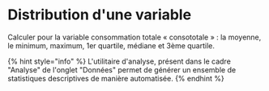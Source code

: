# Distribution d'une variable

Calculer pour la variable consommation totale « consototale » : la moyenne, le minimum, maximum, 1er quartile, médiane et 3ème quartile.

{% hint style="info" %}
L'utilitaire d'analyse, présent dans le cadre "Analyse" de l'onglet "Données" permet de générer un ensemble de statistiques descriptives de manière automatisée.
{% endhint %}
